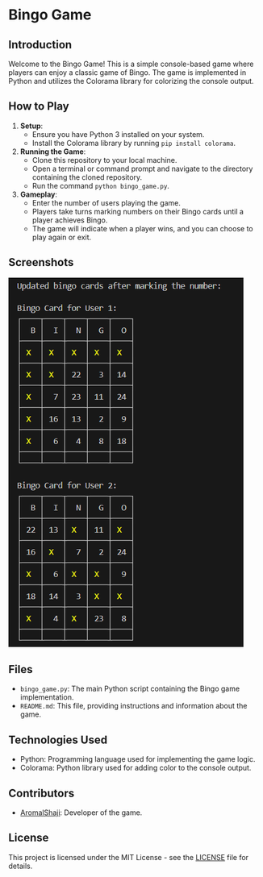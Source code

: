 # Bingo Game

## Introduction
Welcome to the Bingo Game! This is a simple console-based game where players can enjoy a classic game of Bingo. The game is implemented in Python and utilizes the Colorama library for colorizing the console output.

## How to Play
1. **Setup**: 
   - Ensure you have Python 3 installed on your system.
   - Install the Colorama library by running `pip install colorama`.
2. **Running the Game**:
   - Clone this repository to your local machine.
   - Open a terminal or command prompt and navigate to the directory containing the cloned repository.
   - Run the command `python bingo_game.py`.
3. **Gameplay**:
   - Enter the number of users playing the game.
   - Players take turns marking numbers on their Bingo cards until a player achieves Bingo.
   - The game will indicate when a player wins, and you can choose to play again or exit.

## Screenshots
![Bingo Game Screenshot](https://github.com/AromalShaji/PythonBingo/blob/main/Image.PNG)

## Files
- `bingo_game.py`: The main Python script containing the Bingo game implementation.
- `README.md`: This file, providing instructions and information about the game.

## Technologies Used
- Python: Programming language used for implementing the game logic.
- Colorama: Python library used for adding color to the console output.

## Contributors
- [AromalShaji](https://github.com/AromalShaji): Developer of the game.

## License
This project is licensed under the MIT License - see the [LICENSE](LICENSE) file for details.

